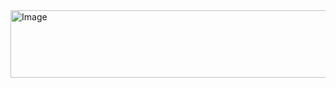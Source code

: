 <img width="540" height="108" alt="Image" src="https://github.com/user-attachments/assets/bcd5fc12-9286-4e0e-ad9d-2bae72a3ef32" />
